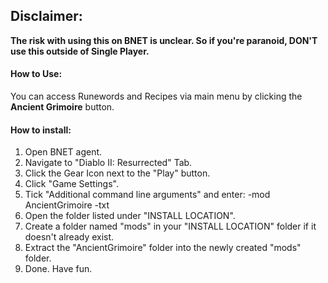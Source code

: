 ## Disclaimer: 
**The risk with using this on BNET is unclear. So if you're paranoid, DON'T use this outside of Single Player.**

#### **How to Use**:
You can access Runewords and Recipes via main menu by clicking the **Ancient Grimoire** button.
#### **How to install**:
1. Open BNET agent.
2. Navigate to "Diablo II: Resurrected" Tab.
3. Click the Gear Icon next to the "Play" button.
4. Click "Game Settings".
5. Tick "Additional command line arguments" and enter: -mod AncientGrimoire -txt
6. Open the folder listed under "INSTALL LOCATION".
7. Create a folder named "mods" in your "INSTALL LOCATION" folder if it doesn't already exist.
8. Extract the "AncientGrimoire" folder into the newly created "mods" folder.
9. Done. Have fun.
